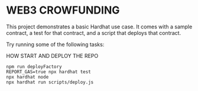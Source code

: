 # WEB3 CROWFUNDING

This project demonstrates a basic Hardhat use case. It comes with a sample contract, a test for that contract, and a script that deploys that contract.

Try running some of the following tasks:

HOW START AND DEPLOY THE REPO

```shell
npm run deployFactory
REPORT_GAS=true npx hardhat test
npx hardhat node
npx hardhat run scripts/deploy.js
```
